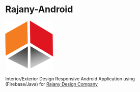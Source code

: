 # Rajany-Android

<img src="app/src/main/res/drawable/logo.png">

Interior/Exterior Design Responsive Android Application using (Firebase/Java) for [Rajany Design Company](https://www.facebook.com/rajanydesigns)

